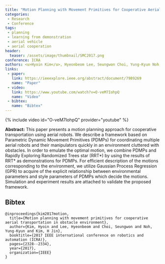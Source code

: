 ```yaml
---
title: "Motion Planning with Movement Primitives for Cooperative Aerial Transportation in Obstacle Environment"
categories:
 - Research
 - Conference
tags:
 - planning
 - learning from demonstration 
 - aerial vehicle
 - aerial cooperation
header:
  teaser: /assets/image/thumbnail/SMC2017.png
conference: ICRA
authors: <u>Hyoin Kim</u>, Hyeonbeom Lee, Seungwon Choi, Yung-Kyun Noh, H Jin Kim
links: 
 - paper: 
   link: https://ieeexplore.ieee.org/abstract/document/7989269
   name: "Paper"
 - video:
   link: https://www.youtube.com/watch?v=O-veM7IohpQ
   name: "Video"
 - bibtex: 
   name: "Bibtex"
---
```


{% include video id="O-veM7IohpQ" provider="youtube" %}

**Abstract:** This paper presents a motion planning approach for cooperative transportation using aerial robots. We describe a framework based on Parametric Dynamic Movement Primitives (PDMPs) for coordinating multiple aerial robots and their manipulators quickly in an environment cluttered with obstacles. In order to emulate the optimal motion, we combine PDMPs and Rapidly Exploring Randomized Trees star (RRT*) by using the results of RRT* as demonstrations for PDMPs. For efficient description of the motions corresponding to the environment, we utilize Gaussian Process Regression (GPR) to acquire of the explicit relationship between environmental parameters and style parameters of PDMPs which decide the motions. Simulation and experiment results are attached to validate the proposed framework.

## Bibtex <a id="bibtex"></a>
```
@inproceedings{kim2017motion,
  title={Motion planning with movement primitives for cooperative aerial transportation in obstacle environment},
  author={Kim, Hyoin and Lee, Hyeonbeom and Choi, Seungwon and Noh, Yung-Kyun and Kim, H Jin},
  booktitle={2017 IEEE international conference on robotics and automation (ICRA)},
  pages={2328--2334},
  year={2017},
  organization={IEEE}
}
```



